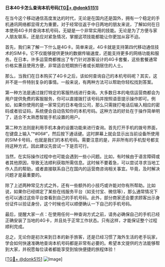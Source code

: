**日本4G卡怎么查询本机号码[[TG💪+ @donk5151](https://t.me/s/donk5151)]**

在当今这个移动通信高度发达的时代，无论是在国内还是国外，拥有一个稳定的手机通讯网络都显得尤为重要。对于经常往返于中日两地的朋友来说，了解如何在日本使用4G卡并查询本机号码，无疑是一个非常实用的技能。无论是为了方便与家人朋友联系，还是应对紧急情况，掌握这项技能都能让你更加从容不迫。

首先，我们来了解一下什么是4G卡。简单来说，4G卡就是支持第四代移动通信技术的SIM卡。它不仅能够提供更快的数据传输速度，还能支持更多的网络功能和服务。在日本，许多运营商都推出了专门针对游客设计的4G卡套餐，这些套餐通常价格实惠且使用方便，非常适合短期旅行者或长期居住的人士。

那么，当我们在日本购买了4G卡之后，该如何查询自己的本机号码呢？其实，这并不是一件特别复杂的事情。一般来说，有两种方法可以帮助你轻松找到答案。

第一种方法是通过拨打特定的客服热线进行查询。大多数日本的电信运营商都会为用户提供免费的客服服务，你可以直接拨打该号码并按照语音提示操作即可。例如，如果你使用的是一家常见的日本电信公司，那么只需拨打电话后输入相应的密码或者验证码，系统便会自动告知你的本机号码。这种方法的好处在于操作简单明了，适合不太熟悉智能手机设置的用户。

第二种方法则是利用手机本身的设置功能来进行查询。首先打开手机的拨号界面，在键盘上输入“*#06#”，然后按下通话键。这时屏幕上就会显示出当前设备所使用的SIM卡号码，也就是我们的本机号码。需要注意的是，并非所有的手机型号都支持这种方式，因此建议先尝试一下是否可行。

当然，在实际操作过程中也可能会遇到一些小问题。比如，有时候由于语言障碍或者其他原因，导致无法顺利获取所需信息。这时候不要着急，可以尝试寻求当地工作人员的帮助，或者直接联系自己在国内的运营商咨询相关事宜。毕竟，及时解决问题才是最重要的。

除了上述两种常见方式之外，还有一些额外的小技巧或许能对你有所帮助。比如说，如果你已经绑定了某些在线服务平台（如支付宝、微信等），那么通常情况下也可以通过这些平台查看到自己的手机号码。此外，部分商家还会要求顾客出示身份证件以验证身份，这个时候也可以顺便确认一下自己的手机号码。

最后，提醒大家一点：在使用任何一种查询方式之前，请务必确保自己的手机已经正确安装了当地的4G卡，并且处于正常工作状态。只有这样，才能保证整个过程顺利完成。

总之，无论你是初次来到日本的新手旅客，还是已经习惯了海外生活的老手玩家，学会如何快速准确地查询本机号码都是非常有必要的。希望本文提供的方法能够帮到大家，并祝愿每位读者都能享受到愉快便捷的旅程体验！

[[TG💪+ @donk5151](https://t.me/s/donk5151) ![Image](https://i.postimg.cc/rwNCRYN7/Snipaste-2025-04-30-17-27-05.png)]